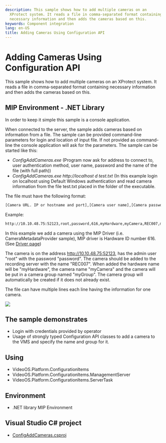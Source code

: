 ```yaml
---
description: This sample shows how to add multiple cameras on an
  XProtect system. It reads a file in comma-separated format containing
  necessary information and then adds the cameras based on this.
keywords: Component integration
lang: en-US
title: Adding Cameras Using Configuration API
---
```


# Adding Cameras Using Configuration API

This sample shows how to add multiple cameras on an XProtect system. It
reads a file in comma-separated format containing necessary information
and then adds the cameras based on this.

## MIP Environment - .NET Library

In order to keep it simple this sample is a console application.

When connected to the server, the sample adds cameras based on
information from a file. The sample can be provided command-line
parameters for login and location of input file. If not provided as
command-line the console application will ask for the parameters. The
sample can be started like this:

- *ConfigAddCameras.exe* (Program now ask for address to connect to,
  user authentication method, user name, password and the name of the
  file (with full path))
- *ConfigAddCameras.exe http://localhost d test.txt* (In this example
  login on localhost using Default Windows authentication and read
  camera information from the file test.txt placed in the folder of
  the executable.

The file must have the following format:

~~~default
[Camera URL. IP or hostname and port],[Camera user name],[Camera password],[Driver number],[Name the hardware],[Name for the camera],[Name of the recording server],[Name of camera group]
~~~

Example:

~~~default
http://10.10.48.75:52123,root,password,616,myHardware,myCamera,REC007,myGroup
~~~

In this example we add a camera using the MIP Driver (i.e.
CameraMetadataProvider sample), MIP driver is Hardware ID number 616.
(See <a href="https://www.milestonesys.com/community/business-partner-tools/supported-devices/xprotect-corporate-and-xprotect-expert/?StringSearchData=mip+driver" target="_blank">Driver page</a>)

The camera is on the address http://10.10.48.75:52123, has the admin
user \"root\" with the password \"password\". The camera should be added
to the recording server with the name \"REC007\". When added the
hardware name will be \"myHardware\", the camera name \"myCamera\" and
the camera will be put in a camera group named \"myGroup\". The camera
group will automatically be created if it does not already exist.

The file can have multiple lines each line having the information for
one camera.

![](configAddCam.png)

## The sample demonstrates

- Login with credentials provided by operator
- Usage of strongly typed Configuration API classes to add a camera to
  the VMS and specify the name and group for it.

## Using

- VideoOS.Platform.ConfigurationItems
- VideoOS.Platform.ConfigurationItems.ManagementServer
- VideoOS.Platform.ConfigurationItems.ServerTask

## Environment

- .NET library MIP Environment

## Visual Studio C\# project

- [ConfigAddCameras.csproj](javascript:clone('https://github.com/milestonesys/mipsdk-samples-component','src/ComponentSamples.sln');)
